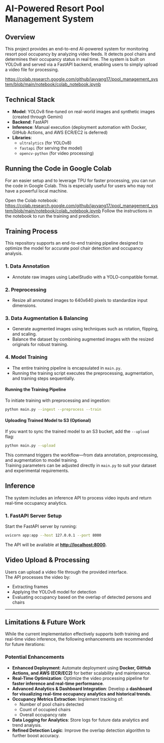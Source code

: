 # AI-Powered Resort Pool Management System

## Overview  
This project provides an end-to-end AI-powered system for monitoring resort pool occupancy by analyzing video feeds. It detects pool chairs and determines their occupancy status in real time. The system is built on YOLOv8 and served via a FastAPI backend, enabling users to simply upload a video file for processing.

https://colab.research.google.com/github/jayyang17/pool_management_system/blob/main/notebook/colab_notebook.ipynb

## Technical Stack  
- **Model**: YOLOv8 fine-tuned on real-world images and synthetic images (created through Gemini)  
- **Backend**: FastAPI  
- **Inference**: Manual execution (deployment automation with Docker, GitHub Actions, and AWS ECR/EC2 is deferred)  
- **Libraries**:  
  - `ultralytics` (for YOLOv8)  
  - `fastapi` (for serving the model)  
  - `opencv-python` (for video processing)

## Running the Code in Google Colab
For an easier setup and to leverage TPU for faster processing, you can run the code in Google Colab. This is especially useful for users who may not have a powerful local machine.

Open the Colab notebook: 
https://colab.research.google.com/github/jayyang17/pool_management_system/blob/main/notebook/colab_notebook.ipynb
Follow the instructions in the notebook to run the training and prediction.

## Training Process  
This repository supports an end-to-end training pipeline designed to optimize the model for accurate pool chair detection and occupancy analysis.

### 1. Data Annotation  
- Annotate raw images using LabelStudio with a YOLO-compatible format.

### 2. Preprocessing  
- Resize all annotated images to 640x640 pixels to standardize input dimensions.

### 3. Data Augmentation & Balancing  
- Generate augmented images using techniques such as rotation, flipping, and scaling.
- Balance the dataset by combining augmented images with the resized originals for robust training.

### 4. Model Training  
- The entire training pipeline is encapsulated in `main.py`.
- Running the training script executes the preprocessing, augmentation, and training steps sequentially.

#### Running the Training Pipeline  
To initiate training with preprocessing and ingestion:
```bash
python main.py --ingest --preprocess --train
```
#### Uploading Trained Model to S3 (Optional)  
If you want to sync the trained model to an S3 bucket, add the `--upload` flag:

```bash
python main.py --upload
```
This command triggers the workflow—from data annotation, preprocessing, and augmentation to model training.  
Training parameters can be adjusted directly in `main.py` to suit your dataset and experimental requirements.

## Inference  
The system includes an inference API to process video inputs and return real-time occupancy analytics.

### 1. FastAPI Server Setup  
Start the FastAPI server by running:

```bash
uvicorn app:app --host 127.0.0.1 --port 8000
```

The API will be available at **[http://localhost:8000](http://localhost:8000).**

## Video Upload & Processing  
Users can upload a video file through the provided interface.  
The API processes the video by:  
- Extracting frames  
- Applying the YOLOv8 model for detection  
- Evaluating occupancy based on the overlap of detected persons and chairs  

---

## Limitations & Future Work  
While the current implementation effectively supports both training and real-time video inference, the following enhancements are recommended for future iterations:

### **Potential Enhancements**  
- **Enhanced Deployment**: Automate deployment using **Docker, GitHub Actions, and AWS (ECR/EC2)** for better scalability and maintenance.  
- **Real-Time Optimization**: Optimize the video processing pipeline for **faster inference and real-time performance**.  
- **Advanced Analytics & Dashboard Integration**: Develop a **dashboard for visualizing real-time occupancy analytics and historical trends**.  
- **Occupancy Metrics Extraction**: Implement tracking of:  
  - Number of pool chairs detected  
  - Count of occupied chairs  
  - Overall occupancy rate  
- **Data Logging for Analytics**: Store logs for future data analytics and trend analysis.  
- **Refined Detection Logic**: Improve the overlap detection algorithm to further boost accuracy.  
